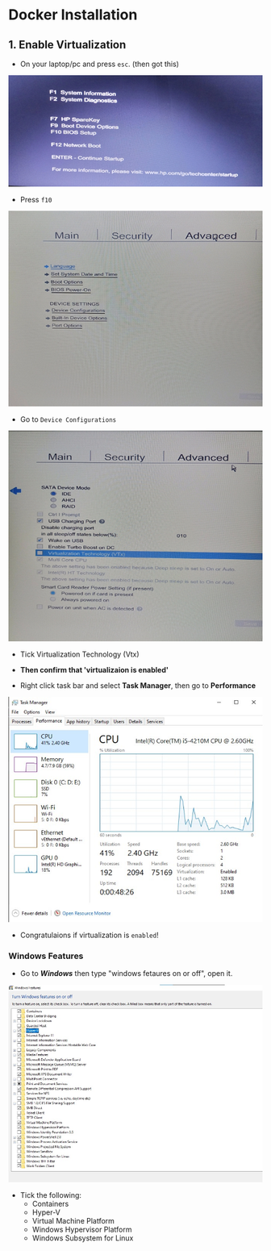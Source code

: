 # Docker Installation

## 1. Enable Virtualization
* On your laptop/pc and press `esc`. (then got this)

![App Screenshot](/public/img-1.jpeg)

* Press `f10`

![App Screenshot](/public/img-2.jpeg)

* Go to `Device Configurations`

![App Screenshot](/public/img-3.jpeg)

* Tick Virtualization Technology (Vtx)

* **Then confirm that 'virtualizaion is enabled'**

- Right click  task bar and select **Task Manager**, then go to **Performance**

![App Screenshot](/public/img-4.jpg)

- Congratulaions if virtualization is `enabled`!

### Windows Features

* Go to ***Windows*** then type "windows fetaures on or off", open it.

![App Screenshot](/public/img-5.jpg)

* Tick the following:
    - Containers
    - Hyper-V
    - Virtual Machine Platform
    - Windows Hypervisor Platform
    - Windows Subsystem for Linux